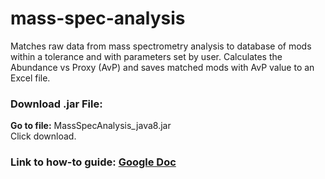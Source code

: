 # mass-spec-analysis
Matches raw data from mass spectrometry analysis to database of mods within a tolerance and with parameters set by user. Calculates the Abundance vs Proxy (AvP) and saves matched mods with AvP value to an Excel file.

### Download .jar File:
**Go to file:** MassSpecAnalysis_java8.jar  
Click download.

### Link to how-to guide: [Google Doc](https://docs.google.com/document/d/1gRdIppJMYgWSJYUG47GmbJoDrrusvWwLpAJ15gCqdUg/edit?usp=sharing)
